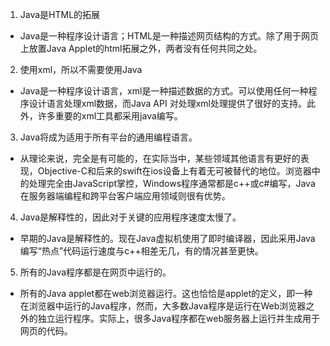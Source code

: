 1. Java是HTML的拓展
 + Java是一种程序设计语言；HTML是一种描述网页结构的方式。除了用于网页上放置Java Applet的html拓展之外，两者没有任何共同之处。
2. 使用xml，所以不需要使用Java
 + Java是一种程序设计语言，xml是一种描述数据的方式。可以使用任何一种程序设计语言处理xml数据，而Java API 对处理xml处理提供了很好的支持。此外，许多重要的xml工具都采用java编写。
3. Java将成为适用于所有平台的通用编程语言。
 + 从理论来说，完全是有可能的，在实际当中，某些领域其他语言有更好的表现，Objective-C和后来的swift在ios设备上有着无可被替代的地位。浏览器中的处理完全由JavaScript掌控，Windows程序通常都是c++或c#编写，Java在服务器端编程和跨平台客户端应用领域则很有优势。
4. Java是解释性的，因此对于关键的应用程序速度太慢了。
+ 早期的Java是解释性的。现在Java虚拟机使用了即时编译器，因此采用Java编写“热点”代码运行速度与c++相差无几，有的情况甚至更快。
5. 所有的Java程序都是在网页中运行的。
+ 所有的Java applet都在web浏览器运行。这也恰恰是applet的定义，即一种在浏览器中运行的Java程序，然而，大多数Java程序是运行在Web浏览器之外的独立运行程序。实际上，很多Java程序都在web服务器上运行并生成用于网页的代码。
